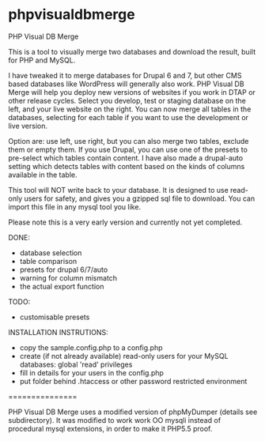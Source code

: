 phpvisualdbmerge
================

PHP Visual DB Merge

This is a tool to visually merge two databases and download the result, built for PHP and MySQL.

I have tweaked it to merge databases for Drupal 6 and 7, but other CMS based databases like WordPress will generally also work.
PHP Visual DB Merge will help you deploy new versions of websites if you work in DTAP or other release cycles. Select you develop, test or staging database on the left, and your live website on the right. You can now merge all tables in the databases, selecting for each table if you want to use the development or live version.

Option are: use left, use right, but you can also merge two tables, exclude them or empty them.
If you use Drupal, you can use one of the presets to pre-select which tables contain content. I have also made a drupal-auto setting which detects tables with content based on the kinds of columns available in the table.

This tool will NOT write back to your database. It is designed to use read-only users for safety, and gives you a gzipped sql file to download. You can import this file in any mysql tool you like.

Please note this is a very early version and currently not yet completed.

DONE:
- database selection
- table comparison
- presets for drupal 6/7/auto
- warning for column mismatch
- the actual export function

TODO:
- customisable presets

INSTALLATION INSTRUTIONS:
- copy the sample.config.php to a config.php
- create (if not already available) read-only users for your MySQL databases: global 'read' privileges
- fill in details for your users in the config.php
- put folder behind .htaccess or other password restricted environment

===============

PHP Visual DB Merge uses a modified version of phpMyDumper (details see subdirectory). It was modified to work work OO mysqli instead of procedural mysql extensions, in order to make it PHP5.5 proof.